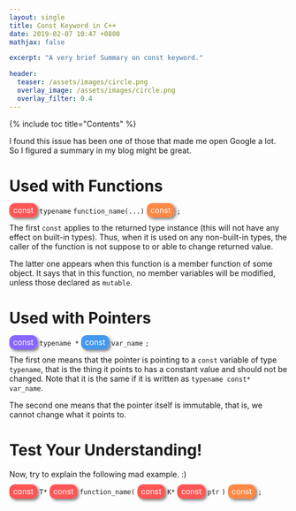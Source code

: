 ```yaml
---
layout: single
title: Const Keyword in C++
date: 2019-02-07 10:47 +0800
mathjax: false

excerpt: "A very brief Summary on const keyword."

header:
  teaser: /assets/images/circle.png
  overlay_image: /assets/images/circle.png
  overlay_filter: 0.4
---
```

{% include toc title="Contents" %}

I found this issue has been one of those that made me open Google a lot. So I figured a summary in my blog might be great.

# Used with Functions

<span style="color: white; background-color: #ff5555; padding:0.3em 0.5em 0.3em; border-radius: 10px; box-shadow: 3px 3px 5px rgba(0, 0, 0, 0.5)">const</span> ```typename``` ```function_name(...)``` <span style="color: white; background-color: #ff8844; padding:0.3em 0.5em 0.3em; border-radius: 10px; box-shadow: 3px 3px 5px rgba(0, 0, 0, 0.5)">const</span> ```;```

The first `const` applies to the returned type instance (this will not have any effect on built-in types). Thus, when it is used on any non-built-in types, the caller of the function is not suppose to or able to change returned value.

The latter one appears when this function is a member function of some object. It says that in this function, no member variables will be modified, unless those declared as `mutable`.

# Used with Pointers

<span style="color: white; background-color: #8866ff; padding:0.3em 0.5em 0.3em; border-radius: 10px; box-shadow: 3px 3px 5px rgba(0, 0, 0, 0.5)">const</span> ```typename *``` <span style="color: white; background-color: #4499ee; padding:0.3em 0.5em 0.3em; border-radius: 10px; box-shadow: 3px 3px 5px rgba(0, 0, 0, 0.5)">const</span> ```var_name``` ```;```

The first one means that the pointer is pointing to a `const` variable of type `typename`, that is the thing it points to has a constant value and should not be changed. Note that it is the same if it is written as `typename const* var_name`.

The second one means that the pointer itself is immutable, that is, we cannot change what it points to.

# Test Your Understanding!
Now, try to explain the following mad example. :)

<span style="color: white; background-color: #ff5555; padding:0.3em 0.5em 0.3em; border-radius: 10px; box-shadow: 3px 3px 5px rgba(0, 0, 0, 0.5)">const</span> ```T*``` <span style="color: white; background-color: #ff5555; padding:0.3em 0.5em 0.3em; border-radius: 10px; box-shadow: 3px 3px 5px rgba(0, 0, 0, 0.5)">const</span> ```function_name(```
<span style="color: white; background-color: #ff5555; padding:0.3em 0.5em 0.3em; border-radius: 10px; box-shadow: 3px 3px 5px rgba(0, 0, 0, 0.5)">const</span> ```K*``` <span style="color: white; background-color: #ff5555; padding:0.3em 0.5em 0.3em; border-radius: 10px; box-shadow: 3px 3px 5px rgba(0, 0, 0, 0.5)">const</span>
```ptr```
```)``` <span style="color: white; background-color: #ff8844; padding:0.3em 0.5em 0.3em; border-radius: 10px; box-shadow: 3px 3px 5px rgba(0, 0, 0, 0.5)">const</span> ```;```
